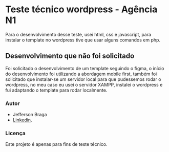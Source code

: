 # Teste técnico wordpress - Agência N1

Para o desenvolvimento desse teste, usei html, css e javascript, para instalar o template no wordpress tive que usar alguns comandos em php.


## Desenvolvimento que não foi solicitado

Foi solicitado o desenvolvimento de um template seguindo o figma, o início do desenvolvimento foi utilizando a abordagem mobile first, também foi solicitado que instalar-se um servidor local para que pudessemos rodar o wordpress,
no meu caso eu usei o servidor XAMPP, instalei o wordpress e fui adaptando o template para rodar localmente.

### Autor

- Jefferson Braga
- [Linkedin](https://www.linkedin.com/in/jeffersoncorreabraga/ ).


### Licença

Este projeto é apenas para fins de teste técnico.





